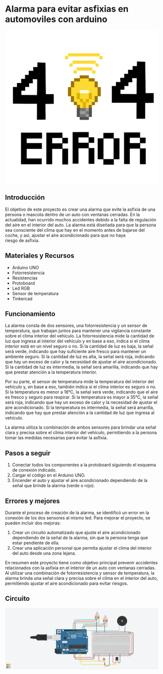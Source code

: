 # Alarma para evitar asfixias en automoviles con arduino
![Image text](https://github.com/PhycomEspol/4._Sensor-de-Luz/blob/main/error404.png)
## Introducción
El objetivo de este proyecto es crear una alarma que evite la asfixia de una persona o mascota dentro de un auto con ventanas cerradas. En la actualidad, han ocurrido muchos accidentes debido a la falta de regulación del aire en el interior del auto. La alarma está diseñada para que la persona sea consciente del clima que hay en el momento antes de bajarse del coche, y así, ajustar el aire acondicionado para que no haya riesgo de asfixia.
## Materiales y Recursos
+ Arduino UNO
+ Fotorresistencia
+ Resistencias
+ Protoboard
+ Led RGB
+ Sensor de temperatura
+ Tinkercad
## Funcionamiento
La alarma consta de dos sensores, una fotorresistencia y un sensor de temperatura, que trabajan juntos para mantener una vigilancia constante sobre el clima interior del vehículo. La fotorresistencia mide la cantidad de luz que ingresa al interior del vehículo y en base a eso, indica si el clima interior está en un nivel seguro o no. Si la cantidad de luz es baja, la señal será verde, indicando que hay suficiente aire fresco para mantener un ambiente seguro. Si la cantidad de luz es alta, la señal será roja, indicando que hay un exceso de calor y la necesidad de ajustar el aire acondicionado. Si la cantidad de luz es intermedia, la señal será amarilla, indicando que hay que prestar atención a la temperatura interior.

Por su parte, el sensor de temperatura mide la temperatura del interior del vehículo y, en base a eso, también indica si el clima interior es seguro o no. Si la temperatura es menor a 18°C, la señal será verde, indicando que el aire es fresco y seguro para respirar. Si la temperatura es mayor a 35°C, la señal será roja, indicando que hay un exceso de calor y la necesidad de ajustar el aire acondicionado. Si la temperatura es intermedia, la señal será amarilla, indicando que hay que prestar atención a la cantidad de luz que ingresa al vehículo.

La alarma utiliza la combinación de ambos sensores para brindar una señal clara y precisa sobre el clima interior del vehículo, permitiendo a la persona tomar las medidas necesarias para evitar la asfixia.
## Pasos a seguir
1.	Conectar todos los componentes a la protoboard siguiendo el esquema de conexión indicado.
2.	Cargar el código en el Arduino UNO.
3.	Encender el auto y ajustar el aire acondicionado dependiendo de la señal que brinde la alarma (verde o rojo).
## Errores y mejores
Durante el proceso de creación de la alarma, se identificó un error en la conexión de los dos sensores al mismo led. Para mejorar el proyecto, se pueden incluir dos mejoras:
1.	Crear un circuito automatizado que ajuste el aire acondicionado dependiendo de la señal de la alarma, sin que la persona tenga que estar pendiente de ella.
2.	Crear una aplicación personal que permita ajustar el clima del interior del auto desde una zona lejana.



En resumen este proyecto tiene como objetivo principal prevenir accidentes relacionados con la asfixia en el interior de un auto con ventanas cerradas. Al utilizar una combinación de fotorresistencia y sensor de temperatura, la alarma brinda una señal clara y precisa sobre el clima en el interior del auto, permitiendo ajustar el aire acondicionado para evitar riesgos.

## Circuito
![Image text](https://github.com/PhycomEspol/4._Sensor-de-Luz/blob/main/Fantabulous%20Snicket.png)

